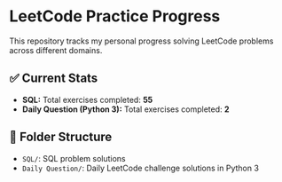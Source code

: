 # LeetCode Practice Progress

This repository tracks my personal progress solving LeetCode problems across different domains.

## ✅ Current Stats

- **SQL:** Total exercises completed: **55**
- **Daily Question (Python 3):** Total exercises completed: **2**

## 📁 Folder Structure

- `SQL/`: SQL problem solutions
- `Daily Question/`: Daily LeetCode challenge solutions in Python 3

